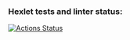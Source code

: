### Hexlet tests and linter status:
[![Actions Status](https://github.com/r0ckbiter/python-project-lvl2/workflows/hexlet-check/badge.svg)](https://github.com/r0ckbiter/python-project-lvl2/actions)